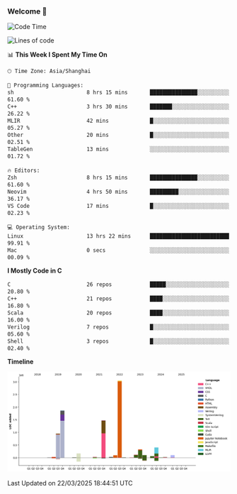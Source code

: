 ### Welcome 👋

<!--START_SECTION:waka-->
![Code Time](http://img.shields.io/badge/Code%20Time-1%2C870%20hrs%2033%20mins-blue)

![Lines of code](https://img.shields.io/badge/From%20Hello%20World%20I%27ve%20Written-8.9%20million%20lines%20of%20code-blue)

📊 **This Week I Spent My Time On** 

```text
🕑︎ Time Zone: Asia/Shanghai

💬 Programming Languages: 
sh                       8 hrs 15 mins       ███████████████░░░░░░░░░░   61.60 % 
C++                      3 hrs 30 mins       ███████░░░░░░░░░░░░░░░░░░   26.22 % 
MLIR                     42 mins             █░░░░░░░░░░░░░░░░░░░░░░░░   05.27 % 
Other                    20 mins             █░░░░░░░░░░░░░░░░░░░░░░░░   02.51 % 
TableGen                 13 mins             ░░░░░░░░░░░░░░░░░░░░░░░░░   01.72 % 

🔥 Editors: 
Zsh                      8 hrs 15 mins       ███████████████░░░░░░░░░░   61.60 % 
Neovim                   4 hrs 50 mins       █████████░░░░░░░░░░░░░░░░   36.17 % 
VS Code                  17 mins             █░░░░░░░░░░░░░░░░░░░░░░░░   02.23 % 

💻 Operating System: 
Linux                    13 hrs 22 mins      █████████████████████████   99.91 % 
Mac                      0 secs              ░░░░░░░░░░░░░░░░░░░░░░░░░   00.09 % 
```

**I Mostly Code in C** 

```text
C                        26 repos            █████░░░░░░░░░░░░░░░░░░░░   20.80 % 
C++                      21 repos            ████░░░░░░░░░░░░░░░░░░░░░   16.80 % 
Scala                    20 repos            ████░░░░░░░░░░░░░░░░░░░░░   16.00 % 
Verilog                  7 repos             █░░░░░░░░░░░░░░░░░░░░░░░░   05.60 % 
Shell                    3 repos             █░░░░░░░░░░░░░░░░░░░░░░░░   02.40 % 
```



**Timeline**

![Lines of Code chart](https://raw.githubusercontent.com/Bohan-hu/Bohan-hu/master/assets/bar_graph.png)


 Last Updated on 22/03/2025 18:44:51 UTC
<!--END_SECTION:waka-->



